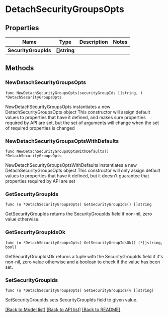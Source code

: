 # DetachSecurityGroupsOpts

## Properties

Name | Type | Description | Notes
------------ | ------------- | ------------- | -------------
**SecurityGroupIds** | **[]string** |  | 

## Methods

### NewDetachSecurityGroupsOpts

`func NewDetachSecurityGroupsOpts(securityGroupIds []string, ) *DetachSecurityGroupsOpts`

NewDetachSecurityGroupsOpts instantiates a new DetachSecurityGroupsOpts object
This constructor will assign default values to properties that have it defined,
and makes sure properties required by API are set, but the set of arguments
will change when the set of required properties is changed

### NewDetachSecurityGroupsOptsWithDefaults

`func NewDetachSecurityGroupsOptsWithDefaults() *DetachSecurityGroupsOpts`

NewDetachSecurityGroupsOptsWithDefaults instantiates a new DetachSecurityGroupsOpts object
This constructor will only assign default values to properties that have it defined,
but it doesn't guarantee that properties required by API are set

### GetSecurityGroupIds

`func (o *DetachSecurityGroupsOpts) GetSecurityGroupIds() []string`

GetSecurityGroupIds returns the SecurityGroupIds field if non-nil, zero value otherwise.

### GetSecurityGroupIdsOk

`func (o *DetachSecurityGroupsOpts) GetSecurityGroupIdsOk() (*[]string, bool)`

GetSecurityGroupIdsOk returns a tuple with the SecurityGroupIds field if it's non-nil, zero value otherwise
and a boolean to check if the value has been set.

### SetSecurityGroupIds

`func (o *DetachSecurityGroupsOpts) SetSecurityGroupIds(v []string)`

SetSecurityGroupIds sets SecurityGroupIds field to given value.



[[Back to Model list]](../README.md#documentation-for-models) [[Back to API list]](../README.md#documentation-for-api-endpoints) [[Back to README]](../README.md)


